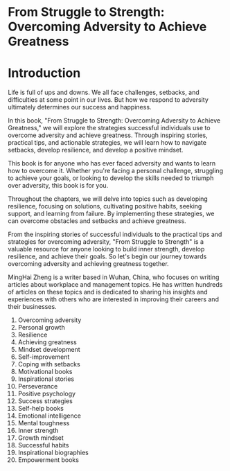 # From Struggle to Strength: Overcoming Adversity to Achieve Greatness

# Introduction

Life is full of ups and downs. We all face challenges, setbacks, and difficulties at some point in our lives. But how we respond to adversity ultimately determines our success and happiness.

In this book, "From Struggle to Strength: Overcoming Adversity to Achieve Greatness," we will explore the strategies successful individuals use to overcome adversity and achieve greatness. Through inspiring stories, practical tips, and actionable strategies, we will learn how to navigate setbacks, develop resilience, and develop a positive mindset.

This book is for anyone who has ever faced adversity and wants to learn how to overcome it. Whether you're facing a personal challenge, struggling to achieve your goals, or looking to develop the skills needed to triumph over adversity, this book is for you.

Throughout the chapters, we will delve into topics such as developing resilience, focusing on solutions, cultivating positive habits, seeking support, and learning from failure. By implementing these strategies, we can overcome obstacles and setbacks and achieve greatness.

From the inspiring stories of successful individuals to the practical tips and strategies for overcoming adversity, "From Struggle to Strength" is a valuable resource for anyone looking to build inner strength, develop resilience, and achieve their goals. So let's begin our journey towards overcoming adversity and achieving greatness together.

MingHai Zheng is a writer based in Wuhan, China, who focuses on writing articles about workplace and management topics. He has written hundreds of articles on these topics and is dedicated to sharing his insights and experiences with others who are interested in improving their careers and their businesses.



1. Overcoming adversity
2. Personal growth
3. Resilience
4. Achieving greatness
5. Mindset development
6. Self-improvement
7. Coping with setbacks
8. Motivational books
9. Inspirational stories
10. Perseverance
11. Positive psychology
12. Success strategies
13. Self-help books
14. Emotional intelligence
15. Mental toughness
16. Inner strength
17. Growth mindset
18. Successful habits
19. Inspirational biographies
20. Empowerment books

